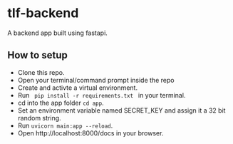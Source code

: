 # tlf-backend
A backend app built using fastapi.

## How to setup
- Clone this repo.
- Open your terminal/command prompt inside the repo
- Create and activte a virtual environment.
- Run <code> pip install -r requirements.txt </code> in your terminal.
- cd into the app folder <code>cd app</code>.
- Set an environment variable named SECRET_KEY and assign it a 32 bit random string.
- Run <code>uvicorn main:app --reload</code>.
- Open http://localhost:8000/docs in your browser.
